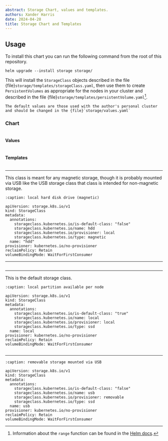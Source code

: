 ```yaml
---
abstract: Storage Chart, values and templates.
authors: Xander Harris
date: 2024-04-28
title: Storage Chart and Templates
---
```


## Usage

To install this chart you can run the following command from the root
of this repository.

```{code-block} shell
helm upgrade --install storage storage/
```

This will install the `StorageClass` objects described in the file
{file}`storage/templates/storageClass.yaml`, then use them to create
`PersistentVolumes` as appropriate for the nodes in your cluster
and described in the file {file}`storage/templates/persistentVolume.yaml`[^pv].

```{note}
The default values are those used with the author's personal cluster
and should be changed in the {file}`storage/values.yaml`
```

### Chart

```{autoyaml} storage/Chart.yaml
```

#### Values

```{autoyaml} storage/values.yaml
```

#### Templates

```{rubric} HDD
```

---

This class is meant for any magnetic storage, though it is probably
mounted via USB like the USB storage class that class is intended
for non-magnetic storage.

```{code-block} yaml
:caption: local hard disk drive (magnetic)

apiVersion: storage.k8s.io/v1
kind: StorageClass
metadata:
  annotations:
    storageclass.kubernetes.io/is-default-class: "false"
    storageclass.kubernetes.io/name: hdd
    storageclass.kubernetes.io/provisioner: local
    storageclass.kubernetes.io/type: magnetic
  name: "hdd"
provisioner: kubernetes.io/no-provisioner
reclaimPolicy: Retain
volumeBindingMode: WaitForFirstConsumer
```

---

```{rubric} Local
```

---

This is the default storage class.

```{code-block} yaml
:caption: local partition available per node

apiVersion: storage.k8s.io/v1
kind: StorageClass
metadata:
  annotations:
    storageclass.kubernetes.io/is-default-class: "true"  
    storageclass.kubernetes.io/name: local
    storageclass.kubernetes.io/provisioner: local
    storageclass.kubernetes.io/type: ssd
  name: local
provisioner: kubernetes.io/no-provisioner
reclaimPolicy: Retain
volumeBindingMode: WaitForFirstConsumer
```

```{rubric} USB
```

---

```{code-block} yaml
:caption: removable storage mounted via USB

apiVersion: storage.k8s.io/v1
kind: StorageClass
metadata:
  annotations:
    storageclass.kubernetes.io/is-default-class: "false"  
    storageclass.kubernetes.io/name: usb
    storageclass.kubernetes.io/provisioner: removable
    storageclass.kubernetes.io/type: ssd
  name: usb
provisioner: kubernetes.io/no-provisioner
reclaimPolicy: Retain
volumeBindingMode: WaitForFirstConsumer
```

[^pv]: Information about the `range` function can be found in the
    [Helm docs](https://helm.sh/docs/chart_template_guide/control_structures/#looping-with-the-range-action).
